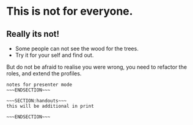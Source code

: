 <!SLIDE>
# This is not for everyone. #
## Really its not! ##

* Some people can not see the wood for the trees.
* Try it for your self and find out.

But do not be afraid to realise you were wrong, you need to refactor the roles, and extend the profiles.


~~~SECTION:notes~~~
notes for presenter mode
~~~ENDSECTION~~~

~~~SECTION:handouts~~~
this will be additional in print

~~~ENDSECTION~~~

